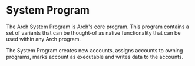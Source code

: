 # System Program

The Arch System Program is Arch's core program. This program contains a set of variants that can be thought-of as native functionality that can be used within any Arch program.

The System Program creates new accounts, assigns accounts to owning programs, marks account as executable and writes data to the accounts.
